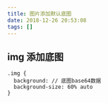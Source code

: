 ```yaml
---
title: 图片添加默认底图
date: 2018-12-26 20:53:08
tags: []
---
```


## img 添加底图
  ```
  .img {
    background: // 底图base64数据
    background-size: 60% auto
  }
  ```
